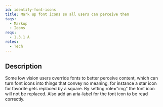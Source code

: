 ```yaml
---
id: identify-font-icons
title: Mark up font icons so all users can perceive them
tags:
  - Markup
  - Icons
reqs:
  - 1.3.1 A
roles:
  - Tech
---
```


## Description

Some low vision users override fonts to better perceive content, which can turn font icons into things that convey no meaning, for instance a star icon for favorite gets replaced by a square. By setting role="img" the font icon will not be replaced. Also add an aria-label for the font icon to be read correctly.
